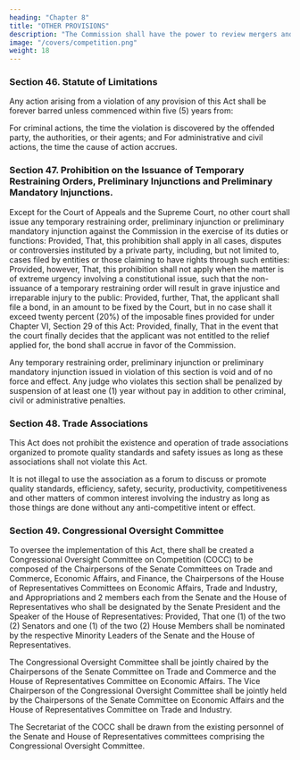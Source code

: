 ```yaml
---
heading: "Chapter 8"
title: "OTHER PROVISIONS"
description: "The Commission shall have the power to review mergers and acquisitions based on factors deemed relevant by the Commission"
image: "/covers/competition.png"
weight: 18
---
```




### Section 46. Statute of Limitations

Any action arising from a violation of any provision of this Act shall be forever barred unless commenced within five (5) years from:

For criminal actions, the time the violation is discovered by the offended party, the authorities, or their agents; and
For administrative and civil actions, the time the cause of action accrues.


### Section 47. Prohibition on the Issuance of Temporary Restraining Orders, Preliminary Injunctions and Preliminary Mandatory Injunctions.

Except for the Court of Appeals and the Supreme Court, no other court shall issue any temporary restraining order, preliminary injunction or preliminary mandatory injunction against the Commission in the exercise of its duties or functions: Provided, That, this prohibition shall apply in all cases, disputes or controversies instituted by a private party, including, but not limited to, cases filed by entities or those claiming to have rights through such entities: Provided, however, That, this prohibition shall not apply when the matter is of extreme urgency involving a constitutional issue, such that the non-issuance of a temporary restraining order will result in grave injustice and irreparable injury to the public: Provided, further, That, the applicant shall file a bond, in an amount to be fixed by the Court, but in no case shall it exceed twenty percent (20%) of the imposable fines provided for under Chapter VI, Section 29 of this Act: Provided, finally, That in the event that the court finally decides that the applicant was not entitled to the relief applied for, the bond shall accrue in favor of the Commission.

Any temporary restraining order, preliminary injunction or preliminary mandatory injunction issued in violation of this section is void and of no force and effect. Any judge who violates this section shall be penalized by suspension of at least one (1) year without pay in addition to other criminal, civil or administrative penalties.


### Section 48. Trade Associations

This Act does not prohibit the existence and operation of trade associations organized to promote quality standards and safety issues as long as  these associations shall not violate this Act. 

It is not illegal to use the association as a forum to discuss or promote quality standards, efficiency, safety, security, productivity, competitiveness and other matters of common interest involving the industry as long as those things are done without any anti-competitive intent or effect.


### Section 49. Congressional Oversight Committee

To oversee the implementation of this Act, there shall be created a Congressional Oversight Committee on Competition (COCC) to be composed of the Chairpersons of the Senate Committees on Trade and Commerce, Economic Affairs, and Finance, the Chairpersons of the House of Representatives Committees on Economic Affairs, Trade and Industry, and Appropriations and 2 members each from the Senate and the House of Representatives who shall be designated by the Senate President and the Speaker of the House of Representatives: Provided, That one (1) of the two (2) Senators and one (1) of the two (2) House Members shall be nominated by the respective Minority Leaders of the Senate and the House of Representatives. 

The Congressional Oversight Committee shall be jointly chaired by the Chairpersons of the Senate Committee on Trade and Commerce and the House of Representatives Committee on Economic Affairs. The Vice Chairperson of the Congressional Oversight Committee shall be jointly held by the Chairpersons of the Senate Committee on Economic Affairs and the House of Representatives Committee on Trade and Industry.

The Secretariat of the COCC shall be drawn from the existing personnel of the Senate and House of Representatives committees comprising the Congressional Oversight Committee.
